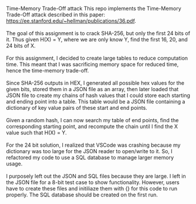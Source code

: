 Time-Memory Trade-Off attack
This repo implements the Time-Memory Trade-Off attack described in this paper: https://ee.stanford.edu/~hellman/publications/36.pdf. <br />
<br />
The goal of this assignment is to crack SHA-256, but only the first 24 bits of it. Thus given H(X) = Y, where we are only know Y, find the first 16, 20, and 24 bits of X. <br /> <br />
For this assignment, I decided to create large tables to reduce computation time. This meant that I was sacrificing memory space for reduced time, hence the time-memory trade-off. <br /> <br />
Since SHA-256 outputs in HEX, I generated all possible hex values for the given bits, stored them in a JSON file as an array, then later loaded that JSON file to create my chains of hash values that I could store each starting and ending point into a table. This table would be a JSON file containing a dictionary of key value pairs of these start and end points.  <br />  <br />
Given a random hash, I can now search my table of end points, find the corresponding starting point, and recompute the chain until I find the X value such that H(X) = Y. <br /> <br />
For the 24 bit solution, I realized that VSCode was crashing because my dictionary was too large for the JSON reader to open/write to it. So, I refactored my code to use a SQL database to manage larger memory usage.  <br /> <br />
I purposely left out the JSON and SQL files because they are large. I left in the JSON file for a 8-bit test case to show functionality. However, users have to create these files and initiliaze them with {} for this code to run properly. The SQL database should be created on the first run.

